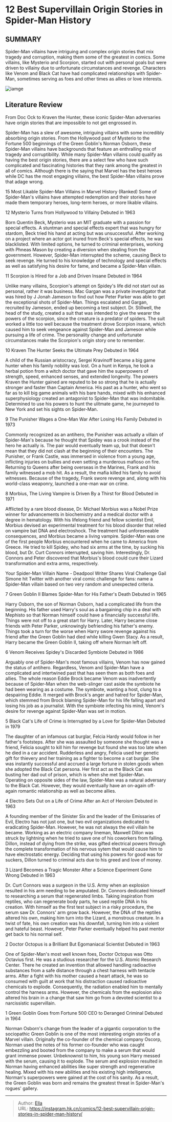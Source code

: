 # 12 Best Supervillain Origin Stories in Spider-Man History


## SUMMARY 


 Spider-Man villains have intriguing and complex origin stories that mix tragedy and corruption, making them some of the greatest in comics. 
 Some villains, like Mysterio and Scorpion, started out with personal goals but were driven to villainy due to unfortunate circumstances and revenge. 
 Characters like Venom and Black Cat have had complicated relationships with Spider-Man, sometimes serving as foes and other times as allies or love interests. 

![iamge](https://static1.srcdn.com/wordpress/wp-content/uploads/2017/06/Multiple-Spider-Man-vs-villains.jpg)

## Literature Review

From Doc Ock to Kraven the Hunter, these iconic Spider-Man adversaries have origin stories that are impossible to not get engrossed in.




Spider-Man has a slew of awesome, intriguing villains with some incredibly absorbing origin stories. From the Hollywood past of Mysterio to the Fortune 500 beginnings of the Green Goblin&#39;s Norman Osborn, these Spider-Man villains have backgrounds that feature an enthralling mix of tragedy and corruptibility.
While many Spider-Man villains could qualify as having the best origin stories, there are a select few who have such complicated and fascinating histories that they rank among the greatest in all of comics. Although there is the saying that Marvel has the best heroes while DC has the most engaging villains, the best Spider-Man villains prove that adage wrong.
            
 
 15 Most Likable Spider-Man Villains in Marvel History (Ranked) 
Some of Spider-Man&#39;s villains have attempted redemption and their stories have made them temporary heroes, long-term heroes, or more likable villains.












 








 12  Mysterio Turns from Hollywood to Villainy 
Debuted in 1963
        

Born Quentin Beck, Mysterio was an MIT graduate with a passion for special effects. A stuntman and special effects expert that was hungry for stardom, Beck tried his hand at acting but was unsuccessful. After working on a project where an actor got inured from Beck&#39;s special effects, he was blacklisted.
With limited options, he turned to criminal enterprises, working with Phneas Mason by creating a diversion when stealing from the government. However, Spider-Man interrupted the scheme, causing Beck to seek revenge. He turned to his knowledge of technology and special effects as well as satisfying his desire for fame, and became a Spider-Man villain.





 11  Scorpion is Hired for a Job and Driven Insane 
Debuted in 1964
        

Unlike many villains, Scorpion&#39;s attempt on Spidey&#39;s life did not start out as personal, rather it was business. Mac Gargan was a private investigator that was hired by J Jonah Jameson to find out how Peter Parker was able to get the exceptional shots of Spider-Man. Things escalated and Gargan, recruited by Jameson, ended up becoming a test subject.
Dr. Stillwell, the head of the study, created a suit that was intended to give the wearer the powers of the scorpion, since the creature is a predator of spiders. The suit worked a little too well because the treatment drove Scorpion insane, which caused him to seek vengeance against Spider-Man and Jameson while pursuing a life of crime. The personality change and unfortunate circumstances make the Scorpion&#39;s origin story one to remember.





 10  Kraven The Hunter Seeks the Ultimate Prey 
Debuted in 1964


 







A child of the Russian aristocracy, Sergei Kravinoff became a big game hunter when his family nobility was lost. On a hunt in Kenya, he took a herbal potion from a witch doctor that gave him the superpowers of strength, speed, enhanced senses, and extended longevity.
The powers Kraven the Hunter gained are reputed to be so strong that he is actually stronger and faster than Captain America. His past as a hunter, who went so far as to kill big game animals with his bare hands, mixed with his enhanced superphysiology created an antagonist to Spider-Man that was indomitable. Determined to use his powers to hunt the ulitmate game, he journeyed to New York and set his sights on Spider-Man.





 9  The Punisher Wages a One-Man War After Losing His Family 
Debuted in 1973
        

Commonly recognized as an antihero, the Punisher was actually a villain of Spider-Man&#39;s because he thought that Spidey was a crook instead of the hero he actually is. The pair would eventually team up, but that doesn&#39;t mean that they did not clash at the beginning of their encounters.
The Punisher, or Frank Castle, was immersed in violence from a young age, inflicting injuries on bullies and even setting a murderous mafioso on fire. Returning to Queens after being overseas in the Marines, Frank and his family witnessed a mob hit. As a result, the mafia killed his family to avoid witnesses. Because of the tragedy, Frank swore revenge and, along with his world-class weaponry, launched a one-man war on crime.





 8  Morbius, The Living Vampire is Driven By a Thirst for Blood 
Debuted in 1971
        

Afflicted by a rare blood disease, Dr. Michael Morbius was a Nobel Prize winner for advancements in biochemistry and a medical doctor with a degree in hematology. With his lifelong friend and fellow scientist Emil, Morbius devised an experimental treatment for his blood disorder that relied on vampire bat DNA and electroshock. The treatment had unforeseeable consequences, and Morbius became a living vampire.
Spider-Man was one of the first people Morbius encountered when he came to America from Greece. He tried to kill Spidey, who had six arms at the time, by sucking his blood, but Dr. Curt Connors interrupted, saving him. Interestingly, Dr. Connors and Peter discovered that Morbius&#39;s blood could cure their Lizard transformation and extra arms, respectively.
            
 
 Your Spider-Man Villain Name - Deadpool Writer Shares Viral Challenge 
Gail Simone hit Twitter with another viral comic challenge for fans: name a Spider-Man villain based on two very random and unexpected criteria.








 7  Green Goblin II Blames Spider-Man for His Father&#39;s Death 
Debuted in 1965
        

Harry Osborn, the son of Norman Osborn, had a complicated life from the beginning. His father used Harry&#39;s soul as a bargaining chip in a deal with Mephisto so that Norman himself could have a financially successful life. Things were not off to a great start for Harry.
Later, Harry became close friends with Peter Parker, unknowingly befriending his father&#39;s enemy. Things took a turn for the worse when Harry swore revenge against his friend after the Green Goblin had died while killing Gwen Stacy. As a result, Harry became the Green Goblin II, taking off where Norman left off.





 6  Venom Receives Spidey&#39;s Discarded Symbiote 
Debuted in 1986


 







Arguably one of Spider-Man&#39;s most famous villains, Venom has now gained the status of antihero. Regardless, Venom and Spider-Man have a complicated and intertwined past that has seen them as both foes and allies. The whole reason Eddie Brock became Venom was inadvertently because of Spider-Man when the web-slinger cast aside the symbiote he had been wearing as a costume.
The symbiote, wanting a host, clung to a despairing Eddie. It merged with Brock&#39;s anger and hatred for Spider-Man, which stemmed from Brock blaming Spider-Man for his life falling apart and losing his job as a journalist. With the symbiote infecting his mind, Venom&#39;s desire for revenge against Spider-Man was set in motion.





 5  Black Cat&#39;s Life of Crime is Interrupted by a Love for Spider-Man 
Debuted in 1979
        

The daughter of an infamous cat burglar, Felcia Hardy would follow in her father&#39;s footsteps. After she was assaulted by someone she thought was a friend, Felicia sought to kill him for revenge but found she was too late when he died in a car accident. Rudderless and angry, Felicia used her genetic gift for thievery and her training as a fighter to become a cat burglar.
She was instantly successful and accrued a large fortune in stolen goods when she adopted the Black Cat persona. Her first act as the Black Cat was busting her dad out of prison, which is when she met Spider-Man. Operating on opposite sides of the law, Spider-Man was a natural adversary to the Black Cat. However, they would eventually have an on-again off-again romantic relationship as well as become allies.





 4  Electro Sets Out on a Life of Crime After an Act of Heroism 
Debuted in 1963
        

A founding member of the Sinister Six and the leader of the Emissaries of Evil, Electro has not just one, but two evil organizations dedicated to eradicating Spider-Man. However, he was not always the evil villain he became.
Working as an electric company lineman, Maxwell Dillon was struck by lightning when he tried to save one of his coworkers from falling. Dillon, instead of dying from the strike, was gifted electrical powers through the complete transformation of his nervous sytem that would cause him to have electrostatic energy. Deciding that using his powers for good was for suckers, Dillon turned to criminal acts due to his greed and love of money.





 3  Lizard Becomes a Tragic Monster After a Science Experiment Gone Wrong 
Debuted in 1963
        

Dr. Curt Connors was a surgeon in the U.S. Army when an explosion resulted in his arm needing to be amputated. Dr. Connors dedicated himself to researching a serum that regenerated limbs. Taking inspiration from reptiles, who can regenerate body parts, he used reptile DNA in his creation.
With himself as the first test subject in a risky procedure, the serum saw Dr. Connors&#39; arm grow back. However, the DNA of the reptiles altered his own, making him turn into the Lizard, a monstrous creature. In a twist of fate, his own creation was his downfall, turning him into a violent and hateful beast. However, Peter Parker eventually helped his past mentor get back to his normal self.





 2  Doctor Octopus is a Brilliant But Egomaniacal Scientist 
Debuted in 1963
        

One of Spider-Man&#39;s most well known foes, Doctor Octopus was Otto Octavius first. He was a studious researcher for the U.S. Atomic Research Center. There he created an invention that allowed handling radioactive substances from a safe distance through a chest harness with tentacle arms.
After a fight with his mother caused a heart attack, he was so consumed with guilt at work that his distraction caused radioactive chemicals to explode. Consequently, the radiation enabled him to mentally control the harness arms. However, the chemicals from the explosion also altered his brain in a change that saw him go from a devoted scientist to a narcissistic supervillain.





 1  Green Goblin Goes from Fortune 500 CEO to Deranged Criminal 
Debuted in 1964


 







Norman Osborn&#39;s change from the leader of a gigantic corporation to the sociopathic Green Goblin is one of the most interesting origin stories of a Marvel villain. Originally the co-founder of the chemical company Oscorp, Norman used the notes of his former co-founder who was caught embezzling and booted from the company to make a serum that would grant immense power.
Unbeknownst to him, his young son Harry messed with the serum, causing it to explode. The serum and explosion resulted in Norman having enhanced abilities like super strength and regenerative healing. Mixed with his new abilities and his existing high intelligence, Norman&#39;s superpowers were gained at the cost of his sanity. As a result, the Green Goblin was born and remains the greatest threat in Spider-Man&#39;s rogues&#39; gallery.

---

> Author: [Ella](https://instagram.hk.cn/)  
> URL: https://instagram.hk.cn/comics/12-best-supervillain-origin-stories-in-spider-man-history/  

